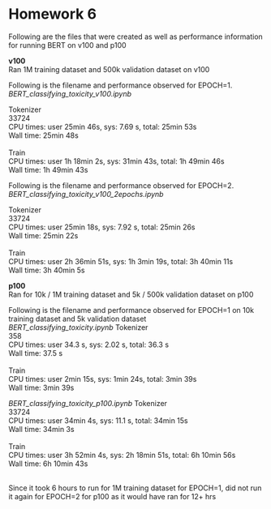 # Homework 6

Following are the files that were created as well as performance information for running BERT on v100 and p100

<b> v100 </b><br>
Ran 1M training dataset and 500k validation dataset on v100

Following is the filename and performance observed for EPOCH=1.  
<i> BERT_classifying_toxicity_v100.ipynb </i>

Tokenizer<br>
33724<br>
CPU times: user 25min 46s, sys: 7.69 s, total: 25min 53s<br>
Wall time: 25min 48s<br>
<br>
Train<br>
CPU times: user 1h 18min 2s, sys: 31min 43s, total: 1h 49min 46s<br>
Wall time: 1h 49min 43s<br>


Following is the filename and performance observed for EPOCH=2.  <br>
<i> BERT_classifying_toxicity_v100_2epochs.ipynb </i>

Tokenizer<br>
33724<br>
CPU times: user 25min 18s, sys: 7.92 s, total: 25min 26s<br>
Wall time: 25min 22s<br>
<br>
Train<br>
CPU times: user 2h 36min 51s, sys: 1h 3min 19s, total: 3h 40min 11s<br>
Wall time: 3h 40min 5s<br>


<b> p100 </b><br>
Ran for 10k / 1M training dataset and 5k / 500k validation dataset on p100<br>


Following is the filename and performance observed for EPOCH=1 on 10k training dataset and 5k validation dataset  
<i>BERT_classifying_toxicity.ipynb</i>
Tokenizer<br>
358<br>
CPU times: user 34.3 s, sys: 2.02 s, total: 36.3 s<br>
Wall time: 37.5 s<br>
<br>
Train<br>
CPU times: user 2min 15s, sys: 1min 24s, total: 3min 39s<br>
Wall time: 3min 39s<br>


<i>BERT_classifying_toxicity_p100.ipynb</i>
Tokenizer<br>
33724<br>
CPU times: user 34min 4s, sys: 11.1 s, total: 34min 15s<br>
Wall time: 34min 3s<br>
<br>
Train<br>
CPU times: user 3h 52min 4s, sys: 2h 18min 51s, total: 6h 10min 56s<br>
Wall time: 6h 10min 43s<br>

<br>
Since it took 6 hours to run for 1M training dataset for EPOCH=1, did not run it again for EPOCH=2 for p100 as it would have ran for 12+ hrs
